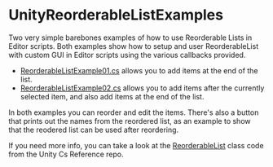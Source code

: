 # UnityReorderableListExamples
Two very simple barebones examples of how to use Reorderable Lists in Editor scripts. Both examples show how to setup and user ReorderableList with custom GUI in Editor scripts using the various callbacks provided.
* [ReorderableListExample01.cs](https://github.com/Demkeys/UnityReorderableListExamples/blob/master/ReorderableListExample01.cs) allows you to add items at the end of the list.
* [ReorderableListExample02.cs](https://github.com/Demkeys/UnityReorderableListExamples/blob/master/ReorderableListExample02.cs) allows you to add items after the currently selected item, and also add items at the end of the list.

In both examples you can reorder and edit the items. There's also a button that prints out the names from the reordered list, as an example to show that the reodered list can be used after reordering.

If you need more info, you can take a look at the [ReorderableList](https://github.com/Unity-Technologies/UnityCsReference/blob/master/Editor/Mono/GUI/ReorderableList.cs) class code from the Unity Cs Reference repo.
